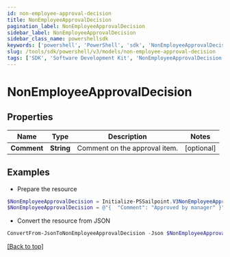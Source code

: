 ```yaml
---
id: non-employee-approval-decision
title: NonEmployeeApprovalDecision
pagination_label: NonEmployeeApprovalDecision
sidebar_label: NonEmployeeApprovalDecision
sidebar_class_name: powershellsdk
keywords: ['powershell', 'PowerShell', 'sdk', 'NonEmployeeApprovalDecision', 'NonEmployeeApprovalDecision'] 
slug: /tools/sdk/powershell/v3/models/non-employee-approval-decision
tags: ['SDK', 'Software Development Kit', 'NonEmployeeApprovalDecision', 'NonEmployeeApprovalDecision']
---
```



# NonEmployeeApprovalDecision

## Properties

Name | Type | Description | Notes
------------ | ------------- | ------------- | -------------
**Comment** | **String** | Comment on the approval item. | [optional] 

## Examples

- Prepare the resource
```powershell
$NonEmployeeApprovalDecision = Initialize-PSSailpoint.V3NonEmployeeApprovalDecision  -Comment Approved by manager
$NonEmployeeApprovalDecision = @"{  "Comment": "Approved by manager" }"@
```

- Convert the resource from JSON
```powershell
ConvertFrom-JsonToNonEmployeeApprovalDecision -Json $NonEmployeeApprovalDecision
```


[[Back to top]](#) 


